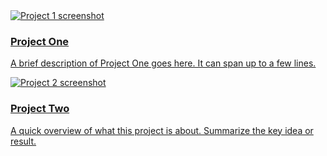 <div class="project-grid">
  <a href="project1.html" class="project-card">
    <img src="project1.png" alt="Project 1 screenshot" class="project-image">
    <div class="project-content">
      <h3 class="project-title">Project One</h3>
      <p class="project-description">A brief description of Project One goes here. It can span up to a few lines.</p>
    </div>
  </a>

  <a href="project2.html" class="project-card">
    <img src="project2.png" alt="Project 2 screenshot" class="project-image">
    <div class="project-content">
      <h3 class="project-title">Project Two</h3>
      <p class="project-description">A quick overview of what this project is about. Summarize the key idea or result.</p>
    </div>
  </a>
</div>
